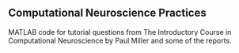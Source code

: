 ## Computational Neuroscience Practices
MATLAB code for tutorial questions from The Introductory Course in Computational Neuroscience by Paul Miller and some of the reports.
